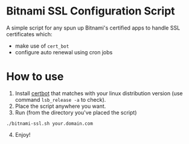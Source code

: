 # Bitnami SSL Configuration Script

A simple script for any spun up Bitnami's certified apps to handle SSL certificates which:
- make use of `cert_bot`
- configure auto renewal using cron jobs

# How to use
1. Install [certbot](https://certbot.eff.org/) that matches with your linux distribution version (use command `lsb_release -a` to check).
2. Place the script anywhere you want.
3. Run (from the directory you've placed the script) 
```
./bitnami-ssl.sh your.domain.com
```
4. Enjoy!